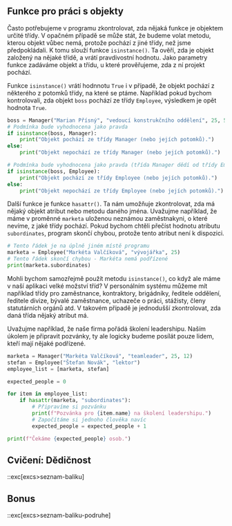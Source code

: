 ## Funkce pro práci s objekty

Často potřebujeme v programu zkontrolovat, zda nějaká funkce je objektem určité třídy. V opačném případě se může stát, že budeme volat metodu, kterou objekt vůbec nemá, protože pochází z jiné třídy, než jsme předpokládali. K tomu slouží funkce `isinstance()`. Ta ověří, zda je objekt založený na nějaké třídě, a vrátí pravdivostní hodnotu. Jako parametry funkce zadáváme objekt a třídu, u které prověřujeme, zda z ní projekt pochází.

Funkce `isinstance()` vrátí hodnnotu `True` i v případě, že objekt pochází z některého z potomků třídy, na které se ptáme. Například pokud bychom kontrolovali, zda objekt `boss` pochází ze třídy `Employee`, výsledkem je opět hodnota `True`.

```python
boss = Manager("Marian Přísný", "vedoucí konstrukčního oddělení", 25, 5)
# Podmínka bude vyhodnocena jako pravda
if isinstance(boss, Manager):
    print("Objekt pochází ze třídy Manager (nebo jejích potomků).")
else:
    print("Objekt nepochází ze třídy Manager (nebo jejích potomků).")

# Podmínka bude vyhodnocena jako pravda (třída Manager dědí od třídy Employee)
if isinstance(boss, Employee):
    print("Objekt pochází ze třídy Employee (nebo jejích potomků).")
else:
    print("Objekt nepochází ze třídy Employee (nebo jejích potomků).")
```

Další funkce je funkce `hasattr()`. Ta nám umožňuje zkontrolovat, zda má nějaký objekt atribut nebo metodu daného jména. Uvažujme například, že máme v proměnné `marketa` uloženou neznámou zaměstnakyni, o které nevíme, z jaké třídy pochází. Pokud bychom chtěli přečíst hodnotu atributu `subordinates`, program skončí chybou, protože tento atribut není k dispozici.

```py
# Tento řádek je na úplně jiném místě programu
marketa = Employee("Markéta Valčíková", "vývojářka", 25)
# Tento řádek skončí chybou - Markéta nemá podřízené
print(marketa.subordinates)
```

Mohli bychom samozřejmě použít metodu `isinstance()`, co když ale máme v naší aplikaci velké možství tříd? V personálním systému můžeme mít například třídy pro zaměstnance, kontraktory, brigádníky, ředitele oddělení, ředitele divize, bývalé zaměstnance, uchazeče o práci, stážisty, členy statutárních orgánů atd. V takovém případě je jednodušší zkontrolovat, zda daná třída nějaký atribut má.

Uvažujme například, že naše firma pořádá školení leadershipu. Naším úkolem je připravit pozvánky, ty ale logicky budeme posílát pouze lidem, kteří mají nějaké podřízené.

```py
marketa = Manager("Markéta Valčíková", "teamleader", 25, 12)
stefan = Employee("Štefan Novák", "lektor")
employee_list = [marketa, stefan]

expected_people = 0

for item in employee_list:
    if hasattr(marketa, "subordinates"):
        # Připravíme si pozvánku
        print(f"Pozvánka pro {item.name} na školení leadershipu.")
        # Započítáme si jednoho člověka navíc
        expected_people = expected_people + 1

print(f"Čekáme {expected_people} osob.")
```

## Cvičení: Dědičnost

::exc[excs>seznam-baliku]

## Bonus

::exc[excs>seznam-baliku-podruhe]
